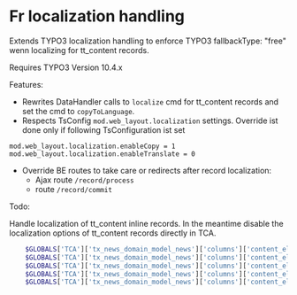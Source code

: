 # Fr localization handling

Extends TYPO3 localization handling to enforce TYPO3 fallbackType: "free" wenn localizing for tt_content records.

Requires TYPO3 Version 10.4.x

Features:

- Rewrites DataHandler calls to `localize` cmd for tt_content records and set the cmd to `copyToLanguage`.
- Respects TsConfig `mod.web_layout.localization` settings. Override ist done only if following TsConfiguration ist set

```typo3_typoscript
mod.web_layout.localization.enableCopy = 1
mod.web_layout.localization.enableTranslate = 0
```
- Override BE routes to take care or redirects after record localization: 
  - Ajax route `/record/process` 
  - route `/record/commit`

Todo:

Handle localization of tt_content inline records. In the meantime disable the localization options of tt_content records directly in TCA.

```php
    $GLOBALS['TCA']['tx_news_domain_model_news']['columns']['content_elements']['config']['appearance']['showPossibleLocalizationRecords'] = false;
    $GLOBALS['TCA']['tx_news_domain_model_news']['columns']['content_elements']['config']['appearance']['showAllLocalizationLink'] = false;
    $GLOBALS['TCA']['tx_news_domain_model_news']['columns']['content_elements']['config']['appearance']['showSynchronizationLink'] = false;
    $GLOBALS['TCA']['tx_news_domain_model_news']['columns']['content_elements']['config']['appearance']['enabledControls']['localize'] = false;
    $GLOBALS['TCA']['tx_news_domain_model_news']['columns']['content_elements']['config']['behaviour']['allowLanguageSynchronization'] = false;
```



